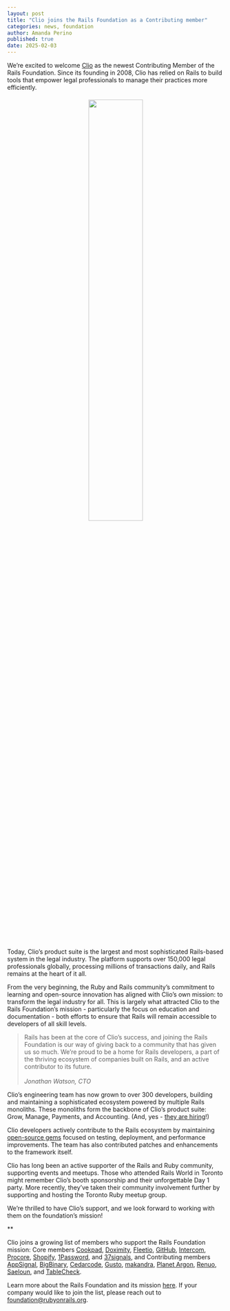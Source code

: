 ```yaml
---
layout: post
title: "Clio joins the Rails Foundation as a Contributing member"
categories: news, foundation
author: Amanda Perino
published: true
date: 2025-02-03
---
```


We’re excited to welcome <a href="https://www.clio.com/">Clio</a> as the newest Contributing Member of the Rails Foundation. Since its founding in 2008, Clio has relied on Rails to build tools that empower legal professionals to manage their practices more efficiently.

<p style="text-align: center; margin-top: 20px"><img src="/assets/world/2024/images/sponsors
/RW-logo-clio.svg" style="width: 50%"></p>

Today, Clio’s product suite is the largest and most sophisticated Rails-based system in the legal industry. The platform supports over 150,000 legal professionals globally, processing millions of transactions daily, and Rails remains at the heart of it all.

From the very beginning, the Ruby and Rails community’s commitment to learning and open-source innovation has aligned with Clio’s own mission: to transform the legal industry for all. This is largely what attracted Clio to the Rails Foundation’s mission - particularly the focus on education and documentation - both efforts to ensure that Rails will remain accessible to developers of all skill levels. 

>Rails has been at the core of Clio’s success, and joining the Rails Foundation is our way of giving back to a community that has given us so much. We’re proud to be a home for Rails developers, a part of the thriving ecosystem of companies built on Rails, and an active contributor to its future.
><br><br>*Jonathan Watson, CTO*
>

Clio’s engineering team has now grown to over 300 developers, building and maintaining a sophisticated ecosystem powered by multiple Rails monoliths. These monoliths form the backbone of Clio’s product suite: Grow, Manage, Payments, and Accounting. (And, yes - <a href="https://www.clio.com/about/careers/search/?teams=engineering&locations=all_locations">they are hiring</a>!)

Clio developers actively contribute to the Rails ecosystem by maintaining <a href="https://github.com/clio">open-source gems</a> focused on testing, deployment, and performance improvements. The team has also contributed patches and enhancements to the framework itself.

Clio has long been an active supporter of the Rails and Ruby community, supporting events and meetups. Those who attended Rails World in Toronto might remember Clio’s booth sponsorship and their unforgettable Day 1 party. More recently, they’ve taken their community involvement further by supporting and hosting the Toronto Ruby meetup group.

We’re thrilled to have Clio’s support, and we look forward to working with them on the foundation’s mission!

**

Clio joins a growing list of members who support the Rails Foundation mission: Core members <a href="https://cookpad.com/">Cookpad</a>, <a href="https://www.doximity.com">Doximity</a>, <a href="https://www.fleetio.com">Fleetio</a>, <a href="https://github.com">GitHub</a>, <a href="https://www.intercom.com">Intercom</a>, <a href="https://www.procore.com">Procore</a>, <a href="https://www.shopify.com">Shopify</a>, <a href="https://1password.com/">1Password</a>, and <a href="https://37signals.com">37signals</a>, and Contributing members <a href="https://www.appsignal.com">AppSignal</a>, <a href="https://www.bigbinary.com">BigBinary</a>, <a href="https://www.cedarcode.com">Cedarcode</a>, <a href="https://gusto.com/">Gusto</a>, <a href="https://makandra.de/">makandra</a>, <a href="https://www.planetargon.com">Planet Argon</a>, <a href="https://www.renuo.ch/">Renuo</a>, <a href="https://www.saeloun.com/">Saeloun</a>, and <a href="https://tablecheck.com/en/join">TableCheck</a>.

Learn more about the Rails Foundation and its mission [here](/foundation). If your company would like to join the list, please reach out to <a href="mailto:foundation@rubyonrails.org">foundation@rubyonrails.org</a>. 
